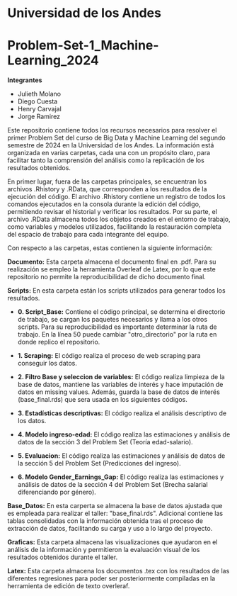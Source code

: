 # Universidad de los Andes
# Problem-Set-1_Machine-Learning_2024

**Integrantes**
* Julieth Molano
* Diego Cuesta
* Henry Carvajal
* Jorge Ramirez

Este repositorio contiene todos los recursos necesarios para resolver el primer Problem Set del curso de Big Data y Machine Learning del segundo semestre de 2024 en la Universidad de los Andes. La información está organizada en varias carpetas, cada una con un propósito claro, para facilitar tanto la comprensión del análisis como la replicación de los resultados obtenidos.

En primer lugar, fuera de las carpetas principales, se encuentran los archivos .Rhistory y .RData, que corresponden a los resultados de la ejecución del código. El archivo .Rhistory contiene un registro de todos los comandos ejecutados en la consola durante la edición del código, permitiendo revisar el historial y verificar los resultados. Por su parte, el archivo .RData almacena todos los objetos creados en el entorno de trabajo, como variables y modelos utilizados, facilitando la restauración completa del espacio de trabajo para cada integrante del equipo.

Con respecto a las carpetas, estas contienen la siguiente información:

**Documento:**  Esta carpeta almacena el documento final en .pdf. Para su realización se empleo la herramienta Overleaf de Latex, por lo que este repositorio no permite la reproducibilidad de dicho documento final.

**Scripts:** En esta carpeta están los scripts utilizados para generar todos los resultados.

 - **0. Script_Base:** Contiene el código principal, se determina el directorio de trabajo, se cargan los paquetes necesarios y llama a los otros scripts. Para su reproducibilidad es importante determinar la ruta de trabajo. En la línea 50 puede cambiar "otro_directorio" por la ruta en donde replico el repositorio.
 
 - **1. Scraping:** El código realiza el proceso de web scraping para conseguir los datos.
   
 - **2. Filtro Base y seleccion de variables:** El código realiza  limpieza de la base de datos, mantiene las variables de interés y hace imputación de datos en missing values. Además, guarda la base de datos de interés (base_final.rds) que sera usada en los siguientes códigos.

 - **3. Estadísticas descriptivas:** El código  realiza el análisis descriptivo de los datos.
   
 - **4. Modelo ingreso-edad:** El código realiza las estimaciones y análisis de datos de la sección 3 del Problem Set (Teoría edad-salario).
   
 - **5. Evaluacion:** El código realiza las estimaciones y análisis de datos de la sección 5 del Problem Set (Predicciones del ingreso).
   
 - **6. Modelo Gender_Earnings_Gap:** El código realiza las estimaciones y análisis de datos de la sección 4 del Problem Set (Brecha salarial diferenciando por género).

**Base_Datos:** En esta carperta se almacena la base de datos ajustada que es empleada para realizar el taller: "base_final.rds". Adicional contiene las tablas consolidadas con la información obtenida tras el proceso de extracción de datos, facilitando su carga y uso a lo largo del proyecto.

**Graficas:** Esta carpeta almacena las visualizaciones que ayudaron en el análisis de la información y permitieron la evaluación visual de los resultados obtenidos durante el taller. 

**Latex:** Esta carpeta almacena los documentos .tex con los resultados de las diferentes regresiones para poder ser posteriormente compiladas en la herramienta de edición de texto overleraf. 

